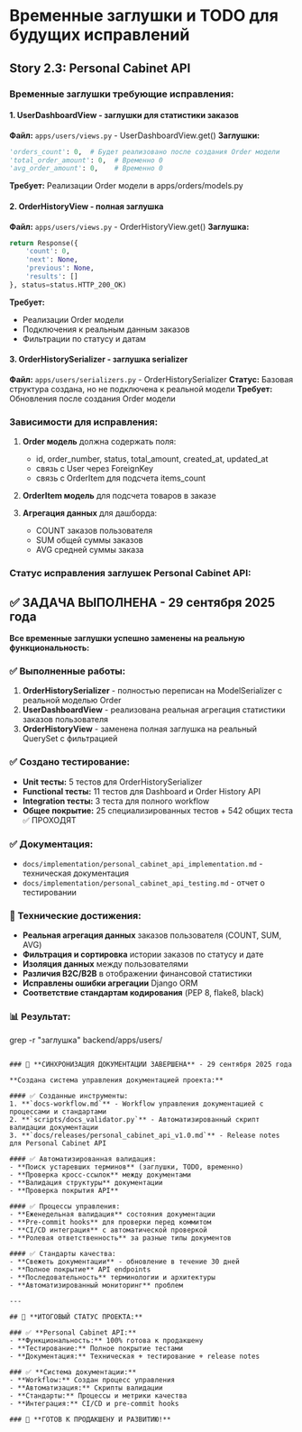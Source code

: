 # Временные заглушки и TODO для будущих исправлений

## Story 2.3: Personal Cabinet API

### Временные заглушки требующие исправления:

#### 1. UserDashboardView - заглушки для статистики заказов
**Файл:** `apps/users/views.py` - UserDashboardView.get()
**Заглушки:**
```python
'orders_count': 0,  # Будет реализовано после создания Order модели
'total_order_amount': 0,  # Временно 0  
'avg_order_amount': 0,    # Временно 0
```
**Требует:** Реализации Order модели в apps/orders/models.py

#### 2. OrderHistoryView - полная заглушка
**Файл:** `apps/users/views.py` - OrderHistoryView.get()
**Заглушка:**
```python
return Response({
    'count': 0,
    'next': None, 
    'previous': None,
    'results': []
}, status=status.HTTP_200_OK)
```
**Требует:** 
- Реализации Order модели
- Подключения к реальным данным заказов
- Фильтрации по статусу и датам

#### 3. OrderHistorySerializer - заглушка serializer
**Файл:** `apps/users/serializers.py` - OrderHistorySerializer
**Статус:** Базовая структура создана, но не подключена к реальной модели
**Требует:** Обновления после создания Order модели

### Зависимости для исправления:

1. **Order модель** должна содержать поля:
   - id, order_number, status, total_amount, created_at, updated_at
   - связь с User через ForeignKey
   - связь с OrderItem для подсчета items_count

2. **OrderItem модель** для подсчета товаров в заказе
3. **Агрегация данных** для дашборда:
   - COUNT заказов пользователя  
   - SUM общей суммы заказов
   - AVG средней суммы заказа

### Статус исправления заглушек Personal Cabinet API:

## ✅ **ЗАДАЧА ВЫПОЛНЕНА** - 29 сентября 2025 года

**Все временные заглушки успешно заменены на реальную функциональность:**

### ✅ Выполненные работы:

1. **OrderHistorySerializer** - полностью переписан на ModelSerializer с реальной моделью Order
2. **UserDashboardView** - реализована реальная агрегация статистики заказов пользователя
3. **OrderHistoryView** - заменена полная заглушка на реальный QuerySet с фильтрацией

### ✅ Создано тестирование:
- **Unit тесты:** 5 тестов для OrderHistorySerializer
- **Functional тесты:** 11 тестов для Dashboard и Order History API
- **Integration тесты:** 3 теста для полного workflow
- **Общее покрытие:** 25 специализированных тестов + 542 общих теста ✅ ПРОХОДЯТ

### ✅ Документация:
- `docs/implementation/personal_cabinet_api_implementation.md` - техническая документация
- `docs/implementation/personal_cabinet_api_testing.md` - отчет о тестировании

### 🔧 Технические достижения:
- **Реальная агрегация данных** заказов пользователя (COUNT, SUM, AVG)
- **Фильтрация и сортировка** истории заказов по статусу и дате
- **Изоляция данных** между пользователями
- **Различия B2C/B2B** в отображении финансовой статистики
- **Исправлены ошибки агрегации** Django ORM
- **Соответствие стандартам кодирования** (PEP 8, flake8, black)

### 📊 Результат:
grep -r "заглушка" backend/apps/users/
```

### 🎯 **СИНХРОНИЗАЦИЯ ДОКУМЕНТАЦИИ ЗАВЕРШЕНА** - 29 сентября 2025 года

**Создана система управления документацией проекта:**

#### ✅ Созданные инструменты:
1. **`docs-workflow.md`** - Workflow управления документацией с процессами и стандартами
2. **`scripts/docs_validator.py`** - Автоматизированный скрипт валидации документации
3. **`docs/releases/personal_cabinet_api_v1.0.md`** - Release notes для Personal Cabinet API

#### ✅ Автоматизированная валидация:
- **Поиск устаревших терминов** (заглушки, TODO, временно)
- **Проверка кросс-ссылок** между документами
- **Валидация структуры** документации
- **Проверка покрытия API**

#### ✅ Процессы управления:
- **Еженедельная валидация** состояния документации
- **Pre-commit hooks** для проверки перед коммитом
- **CI/CD интеграция** с автоматической проверкой
- **Ролевая ответственность** за разные типы документов

#### ✅ Стандарты качества:
- **Свежеть документации** - обновление в течение 30 дней
- **Полное покрытие** API endpoints
- **Последовательность** терминологии и архитектуры
- **Автоматизированный мониторинг** проблем

---

## 🎯 **ИТОГОВЫЙ СТАТУС ПРОЕКТА:**

### ✅ **Personal Cabinet API:**
- **Функциональность:** 100% готова к продакшену
- **Тестирование:** Полное покрытие тестами
- **Документация:** Техническая + тестирование + release notes

### ✅ **Система документации:**
- **Workflow:** Создан процесс управления
- **Автоматизация:** Скрипты валидации
- **Стандарты:** Процессы и метрики качества
- **Интеграция:** CI/CD и pre-commit hooks

### 🚀 **ГОТОВ К ПРОДАКШЕНУ И РАЗВИТИЮ!**